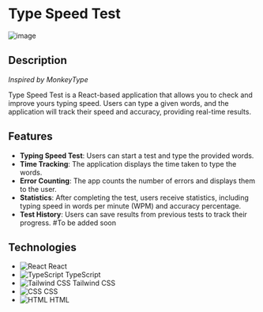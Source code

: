 # Type Speed Test

![image](https://github.com/user-attachments/assets/370398a4-dd11-4b94-84b4-975ff6d08fd6)

## Description

*Inspired by MonkeyType*

Type Speed Test is a React-based application that allows you to check and improve yours typing speed. Users can type a given words, and the application will track their speed and accuracy, providing real-time results.

## Features

- **Typing Speed Test**: Users can start a test and type the provided words.
- **Time Tracking**: The application displays the time taken to type the words.
- **Error Counting**: The app counts the number of errors and displays them to the user.
- **Statistics**: After completing the test, users receive statistics, including typing speed in words per minute (WPM) and accuracy percentage.
- **Test History**: Users can save results from previous tests to track their progress. #To be added soon

## Technologies

- ![React](https://img.shields.io/badge/React-61DAFB?style=flat-square&logo=react&logoColor=white) React
- ![TypeScript](https://img.shields.io/badge/TypeScript-007ACC?style=flat-square&logo=typescript&logoColor=white) TypeScript
- ![Tailwind CSS](https://img.shields.io/badge/Tailwind%20CSS-06B6D4?style=flat-square&logo=tailwind-css&logoColor=white) Tailwind CSS
- ![CSS](https://img.shields.io/badge/CSS-1572B6?style=flat-square&logo=css3&logoColor=white) CSS
- ![HTML](https://img.shields.io/badge/HTML-E34F26?style=flat-square&logo=html5&logoColor=white) HTML

